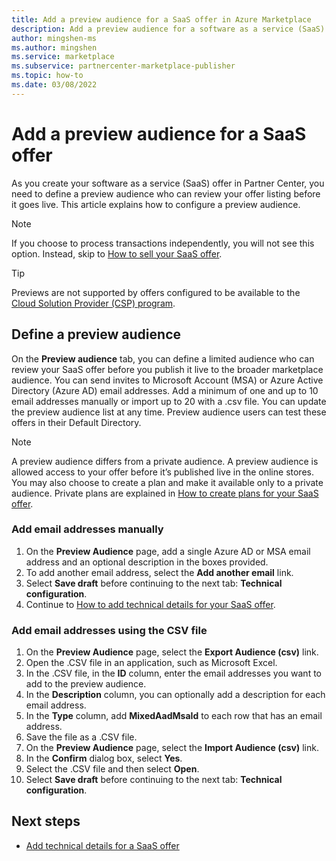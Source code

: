 ```yaml
---
title: Add a preview audience for a SaaS offer in Azure Marketplace
description: Add a preview audience for a software as a service (SaaS) offer in Azure Marketplace. 
author: mingshen-ms
ms.author: mingshen
ms.service: marketplace 
ms.subservice: partnercenter-marketplace-publisher
ms.topic: how-to
ms.date: 03/08/2022
---
```


# Add a preview audience for a SaaS offer

As you create your software as a service (SaaS) offer in Partner Center, you need to define a preview audience who can review your offer listing before it goes live. This article explains how to configure a preview audience.

> [!NOTE]
> If you choose to process transactions independently, you will not see this option. Instead, skip to [How to sell your SaaS offer](create-new-saas-offer-marketing.md).

> [!TIP]
> Previews are not supported by offers configured to be available to the [Cloud Solution Provider (CSP) program](cloud-solution-providers.md).

## Define a preview audience

On the **Preview audience** tab, you can define a limited audience who can review your SaaS offer before you publish it live to the broader marketplace audience. You can send invites to Microsoft Account (MSA) or Azure Active Directory (Azure AD) email addresses. Add a minimum of one and up to 10 email addresses manually or import up to 20 with a .csv file. You can update the preview audience list at any time. Preview audience users can test these offers in their Default Directory.

> [!NOTE]
> A preview audience differs from a private audience. A preview audience is allowed access to your offer before it’s published live in the online stores. You may also choose to create a plan and make it available only to a private audience. Private plans are explained in [How to create plans for your SaaS offer](create-new-saas-offer-plans.md).

### Add email addresses manually

1. On the **Preview Audience** page, add a single Azure AD or MSA email address and an optional description in the boxes provided.
1. To add another email address, select the **Add another email** link.
1. Select **Save draft** before continuing to the next tab: **Technical configuration**.
1. Continue to [How to add technical details for your SaaS offer](create-new-saas-offer-technical.md).

### Add email addresses using the CSV file

1. On the **Preview Audience** page, select the **Export Audience (csv)** link.
1. Open the .CSV file in an application, such as Microsoft Excel.
1. In the .CSV file, in the **ID** column, enter the email addresses you want to add to the preview audience.
1. In the **Description** column, you can optionally add a description for each email address.
1. In the **Type** column, add **MixedAadMsaId** to each row that has an email address.
1. Save the file as a .CSV file.
1. On the **Preview Audience** page, select the **Import Audience (csv)** link.
1. In the **Confirm** dialog box, select **Yes**.
1. Select the .CSV file and then select **Open**.
1. Select **Save draft** before continuing to the next tab: **Technical configuration**.

## Next steps

- [Add technical details for a SaaS offer](create-new-saas-offer-technical.md)

